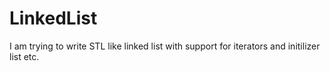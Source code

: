 # LinkedList
I am trying to write STL like linked list with support for iterators and initilizer list etc.
